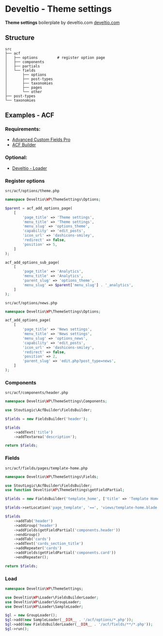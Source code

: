# Develtio - Theme settings
**Theme settings** boilerplate by develtio.com [develtio.com](https://develtio.com)

Structure
------------

```
src
├── acf
│   ├── options         # register option page
│   ├── components
│   ├── partials
│   └── fields
│       ├── options
│       ├── post-types
│       ├── taxonomies
│       ├── pages
│       └── other
├── post-types
└── taxonomies
```

Examples - ACF
------------

### Requirements:

* [Advanced Custom Fields Pro](https://www.advancedcustomfields.com/pro/)
* [ACF Builder](https://github.com/StoutLogic/acf-builder)

### Optional:
* [Develtio - Loader](https://github.com/develtio/wp-loader)


### Register options

`src/acf/options/theme.php`

```php
namespace Develtio\WP\ThemeSettings\Options;

$parent = acf_add_options_page(
    [
        'page_title' => 'Theme settings',
        'menu_title' => 'Theme settings',
        'menu_slug' => 'options_theme',
        'capability' => 'edit_posts',
        'icon_url' => 'dashicons-smiley',
        'redirect' => false,
        'position' => 5,
    ]
);

acf_add_options_sub_page(
    [
        'page_title' => 'Analytics',
        'menu_title' => 'Analytics',
        'parent_slug' => 'options_theme',
        'menu_slug' => $parent['menu_slug'] . '_analytics',
    ]
);
```

`src/acf/options/news.php`

```php
namespace Develtio\WP\ThemeSettings\Options;

acf_add_options_page(
    [
        'page_title' => 'News settings',
        'menu_title' => 'News settings',
        'menu_slug' => 'options_news',
        'capability' => 'edit_posts',
        'icon_url' => 'dashicons-smiley',
        'redirect' => false,
        'position' => 2,
        'parent_slug' => 'edit.php?post_type=news',
    ]
);
```

### Components

`src/acf/components/header.php`

```php
namespace Develtio\WP\ThemeSettings\Components;

use StoutLogic\AcfBuilder\FieldsBuilder;

$fields = new FieldsBuilder('header');

$fields
    ->addText('title')
    ->addTextarea('description');

return $fields;
```

### Fields

`src/acf/fields/pages/template-home.php`

```php
namespace Develtio\WP\ThemeSettings\Fields;

use StoutLogic\AcfBuilder\FieldsBuilder;
use function Develtio\WP\ThemeSettings\getFieldPartial;

$fields = new FieldsBuilder('template_home', ['title' => 'Template Home']);

$fields->setLocation('page_template', '==', 'views/template-home.blade.php');

$fields
    ->addTab('header')
    ->addGroup('header')
    ->addFields(getFieldPartial('components.header'))
    ->endGroup()
    ->addTab('cards')
    ->addText('cards_section_title')
    ->addRepeater('cards')
    ->addFields(getFieldPartial('components.card'))
    ->endRepeater();

return $fields;
```

### Load

```php
namespace Develtio\WP\ThemeSettings;

use Develtio\WP\Loader\FieldsBuilderLoader;
use Develtio\WP\Loader\GroupLoader;
use Develtio\WP\Loader\SampleLoader;

$gl = new GroupLoader();
$gl->add(new SampleLoader(__DIR__ . '/acf/options/*.php'));
$gl->add(new FieldsBuilderLoader(__DIR__ . '/acf/fields/**/*.php'));
$gl->run();
```